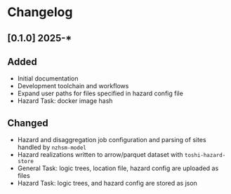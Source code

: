 # Changelog

## [0.1.0] 2025-*

## Added
- Initial documentation
- Development toolchain and workflows
- Expand user paths for files specified in hazard config file
- Hazard Task: docker image hash

## Changed
- Hazard and disaggregation job configuration and parsing of sites handled by `nzhsm-model`
- Hazard realizations written to arrow/parquet dataset with `toshi-hazard-store`
- General Task: logic trees, location file, hazard config are uploaded as files
- Hazard Task: logic trees, and hazard config are stored as json
